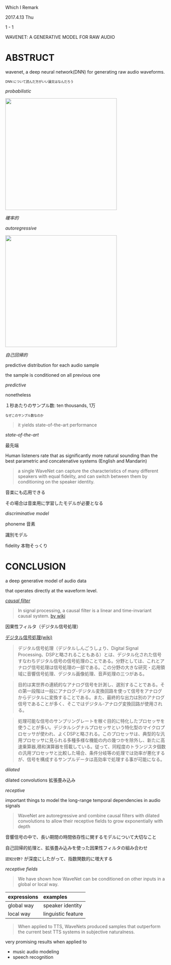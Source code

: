 Which I Remark

2017.4.13 Thu

1 - 1

WAVENET: A GENERATIVE MODEL FOR RAW AUDIO

# ABSTRUCT
wavenet, a deep neural network(DNN) for generating raw audio waveforms.

<font size=1>DNN について読んだ方がいい論文はなんだろう</font>

*probabilistic*

<img width=350 src="https://gyazo.com/d2662889f59acdbc7eeb66a131e57d52.png" />

*確率的*

*autoregressive*

<img width=350 src="https://gyazo.com/c6a84bc0b41b5daeaeb12dea16cac9aa.png" />

*自己回帰的*

predictive distribution for each audio sample

the sample is conditioned on all previous one

*predictive*

nonetheless

１秒あたりのサンプル数: ten thousands, 1万

<font size=1>なぜこのサンプル数なのか</font>



> it yields state-of-the-art performance

*state-of-the-art*

最先端

Human listeners rate that as significantly more natural sounding than the best parametric and concatenative systems
(English and Mandarin)

> a single WaveNet can capture the characteristics of many different speakers with equal fidelity, and can switch between them by conditioning on the speaker identity.

音楽にも応用できる

その場合は音楽用に学習したモデルが必要となる

*discriminative model*

phoneme 音素


識別モデル


fidelity 本物そっくり

# CONCLUSION

a deep generative model of audio data

that operates directly at the waveform level.

*[causal filter](https://en.wikipedia.org/wiki/Causal_filter)*

> In signal processing, a causal filter is a linear and time-invariant causal system. [by wiki](https://en.wikipedia.org/wiki/Causal_filter)

因果性フィルタ（デジタル信号処理）

[デジタル信号処理(wiki)](https://ja.wikipedia.org/wiki/%E3%83%87%E3%82%B8%E3%82%BF%E3%83%AB%E4%BF%A1%E5%8F%B7%E5%87%A6%E7%90%86)

> デジタル信号処理（デジタルしんごうしょり、Digital Signal Processing、DSPと略されることもある）とは、デジタル化された信号すなわちデジタル信号の信号処理のことである。分野としては、これとアナログ信号処理は信号処理の一部である。この分野の大きな研究・応用領域に音響信号処理、デジタル画像処理、音声処理の三つがある。

> 目的は実世界の連続的なアナログ信号を計測し、選別することである。その第一段階は一般にアナログ-デジタル変換回路を使って信号をアナログからデジタルに変換することである。また、最終的な出力は別のアナログ信号であることが多く、そこではデジタル-アナログ変換回路が使用される。

> 処理可能な信号のサンプリングレートを稼ぐ目的に特化したプロセッサを使うことが多い。デジタルシグナルプロセッサという特化型のマイクロプロセッサが使われ、よくDSPと略される。このプロセッサは、典型的な汎用プロセッサに見られる多種多様な機能の内の幾つかを除外し、新たに高速乗算器,積和演算器を搭載している。従って、同程度のトランジスタ個数の汎用プロセッサと比較した場合、条件分岐等の処理では効率が悪化するが、信号を構成するサンプルデータは高効率で処理する事が可能になる。

*dilated*

dilated convolutions 拡張畳み込み

*receptive*

important things to model the long-range temporal dependencies in audio signals

> WaveNet are autoregressive and combine causal filters with dilated convolutions to allow their receptive fields to grow exponentially with depth

音響信号の中で、長い期間の時間依存性に関するモデルについて大切なこと

自己回帰的処理と、拡張畳み込みを使った因果性フィルタの組み合わせ

`認知分野?` が深度にしたがって、指数関数的に増大する

*receptive fields*


> We have shown how WaveNet can be conditioned on other inputs in a global or local way.

|   expressions   |  examples    |
| :------------- | :------------- |
| global way      | speaker identity       |
| local way      | linguistic feature       |


> When applied to TTS, WaveNets produced samples that outperform the current best TTS systems in subjective naturalness.

very promising results when applied to
- music audio modeling
- speech recognition
